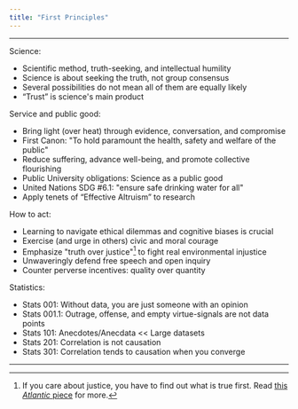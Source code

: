 ```yaml
---
title: "First Principles"
---
```


------
Science:
- Scientific method, truth-seeking, and intellectual humility
- Science is about seeking the truth, not group consensus
- Several possibilities do not mean all of them are equally likely
- “Trust” is science's main product

Service and public good:
- Bring light (over heat) through evidence, conversation, and compromise
- First Canon: "To hold paramount the health, safety and welfare of the public"
- Reduce suffering, advance well-being, and promote collective flourishing
- Public University obligations: Science as a public good
- United Nations SDG #6.1: "ensure safe drinking water for all"
- Apply tenets of “Effective Altruism” to research

How to act:
- Learning to navigate ethical dilemmas and cognitive biases is crucial
- Exercise (and urge in others) civic and moral courage
- Emphasize "truth over justice"[^1] to fight real environmental injustice
- Unwaveringly defend free speech and open inquiry
- Counter perverse incentives: quality over quantity

Statistics:
- Stats 001: Without data, you are just someone with an opinion
- Stats 001.1: Outrage, offense, and empty virtue-signals are not data points
- Stats 101: Anecdotes/Anecdata << Large datasets
- Stats 201: Correlation is not causation
- Stats 301: Correlation tends to causation when you converge 

[^1]: If you care about justice, you have to find out what is true first. Read [this *Atlantic* piece](https://www.theatlantic.com/ideas/archive/2018/11/academics-truth-justice/574165/) for more.

------

